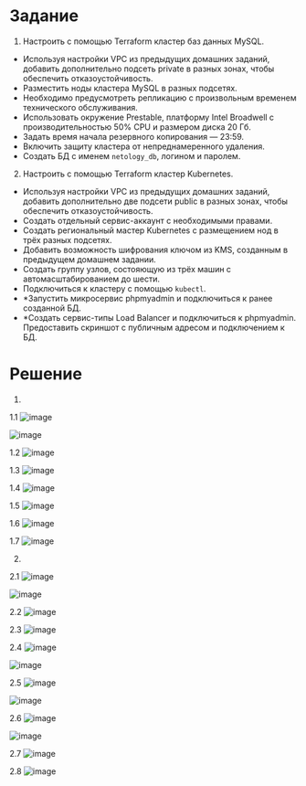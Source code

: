 # Задание
1. Настроить с помощью Terraform кластер баз данных MySQL.

 - Используя настройки VPC из предыдущих домашних заданий, добавить дополнительно подсеть private в разных зонах, чтобы обеспечить отказоустойчивость. 
 - Разместить ноды кластера MySQL в разных подсетях.
 - Необходимо предусмотреть репликацию с произвольным временем технического обслуживания.
 - Использовать окружение Prestable, платформу Intel Broadwell с производительностью 50% CPU и размером диска 20 Гб.
 - Задать время начала резервного копирования — 23:59.
 - Включить защиту кластера от непреднамеренного удаления.
 - Создать БД с именем `netology_db`, логином и паролем.

2. Настроить с помощью Terraform кластер Kubernetes.

 - Используя настройки VPC из предыдущих домашних заданий, добавить дополнительно две подсети public в разных зонах, чтобы обеспечить отказоустойчивость.
 - Создать отдельный сервис-аккаунт с необходимыми правами. 
 - Создать региональный мастер Kubernetes с размещением нод в трёх разных подсетях.
 - Добавить возможность шифрования ключом из KMS, созданным в предыдущем домашнем задании.
 - Создать группу узлов, состояющую из трёх машин с автомасштабированием до шести.
 - Подключиться к кластеру с помощью `kubectl`.
 - *Запустить микросервис phpmyadmin и подключиться к ранее созданной БД.
 - *Создать сервис-типы Load Balancer и подключиться к phpmyadmin. Предоставить скриншот с публичным адресом и подключением к БД.

# Решение
1. 
1.1 ![image](https://github.com/Kul-RB/clopro/assets/53901269/a029ce55-1a0b-4fc9-8edd-bd144b99db67)

![image](https://github.com/Kul-RB/clopro/assets/53901269/47ff8b06-aec9-4ab6-9af0-fc8bf02d9157)

1.2 ![image](https://github.com/Kul-RB/clopro/assets/53901269/1d6dd2eb-69e5-4d7d-9bc0-e5c88672710d)

1.3 ![image](https://github.com/Kul-RB/clopro/assets/53901269/6fc1e20d-d32e-4f66-bbdc-abe39f7f5b1a)

1.4 ![image](https://github.com/Kul-RB/clopro/assets/53901269/870daba4-343b-4052-8a2f-7ac440855bca)

1.5 ![image](https://github.com/Kul-RB/clopro/assets/53901269/c4b634a1-0b2c-45e0-b11c-db833ecf1ebd)

1.6 ![image](https://github.com/Kul-RB/clopro/assets/53901269/9e661cc3-f72f-4e41-8309-4ea85e0b0ad2)

1.7 ![image](https://github.com/Kul-RB/clopro/assets/53901269/7fb678e3-3d62-4d3f-82a0-d56d0cf902e2)

2. 
2.1 ![image](https://github.com/Kul-RB/clopro/assets/53901269/c576503f-f048-42cd-b82e-23d0d19d1b21)

![image](https://github.com/Kul-RB/clopro/assets/53901269/47ff8b06-aec9-4ab6-9af0-fc8bf02d9157)

2.2 ![image](https://github.com/Kul-RB/clopro/assets/53901269/fb51e70d-d250-4971-a415-ff75ab6a1c9d)

2.3 ![image](https://github.com/Kul-RB/clopro/assets/53901269/a7324d5c-10aa-4e09-89df-e424308e787e)

2.4 ![image](https://github.com/Kul-RB/clopro/assets/53901269/dde813c4-3ec0-4e3a-b151-c4acfc97117e)

![image](https://github.com/Kul-RB/clopro/assets/53901269/f34e61af-2c87-433b-bf6e-e512fb0bd893)

2.5 ![image](https://github.com/Kul-RB/clopro/assets/53901269/03bc9b50-ef64-4a67-b069-664a0e3833c9)

![image](https://github.com/Kul-RB/clopro/assets/53901269/46e25997-e48f-4a8b-869e-f370e02ddad4)

2.6 ![image](https://github.com/Kul-RB/clopro/assets/53901269/e5768d8f-5cb7-4670-860f-97a96096c8a6)

![image](https://github.com/Kul-RB/clopro/assets/53901269/a55ceae3-3f00-43f5-8ddd-76c99c3413d1)

2.7 ![image](https://github.com/Kul-RB/clopro/assets/53901269/d783521c-6808-4979-a804-dc03261d1218)

2.8 ![image](https://github.com/Kul-RB/clopro/assets/53901269/014fc1e6-84b3-4fab-b486-abdf75596b06)
